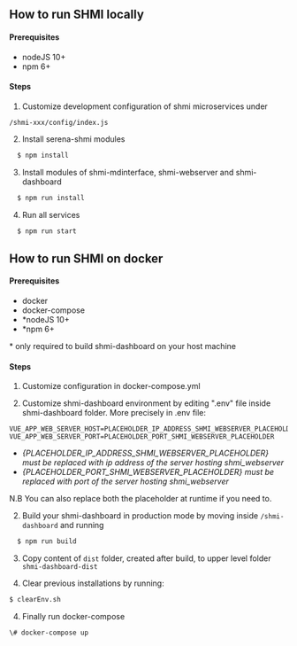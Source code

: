 
## How to run SHMI locally

#### Prerequisites

- nodeJS 10+
- npm 6+

#### Steps
1. Customize development configuration of shmi microservices under

```/shmi-xxx/config/index.js```

2. Install serena-shmi modules

```sh
  $ npm install
```

3. Install modules of shmi-mdinterface, shmi-webserver and shmi-dashboard

```sh
  $ npm run install
```

4. Run all services

```sh
  $ npm run start
```

## How to run SHMI on docker

#### Prerequisites

- docker
- docker-compose
- *nodeJS 10+
- *npm 6+

\* only required to build shmi-dashboard on your host machine

#### Steps

1. Customize configuration in docker-compose.yml

2. Customize shmi-dashboard environment by editing ".env" file inside shmi-dashboard folder. More precisely in .env file:

```
VUE_APP_WEB_SERVER_HOST=PLACEHOLDER_IP_ADDRESS_SHMI_WEBSERVER_PLACEHOLDER
VUE_APP_WEB_SERVER_PORT=PLACEHOLDER_PORT_SHMI_WEBSERVER_PLACEHOLDER
```
- _{PLACEHOLDER_IP_ADDRESS_SHMI_WEBSERVER_PLACEHOLDER} must be replaced with ip address of the server hosting shmi_webserver_
- _{PLACEHOLDER_PORT_SHMI_WEBSERVER_PLACEHOLDER} must be replaced with port of the server hosting shmi_webserver_


N.B You can also replace both the placeholder at runtime if you need to.

2. Build your shmi-dashboard in production mode by moving inside ```/shmi-dashboard``` and running

```sh
  $ npm run build
```
3. Copy content of ```dist``` folder, created after build, to upper level folder ```shmi-dashboard-dist```

3. Clear previous installations by running:

```sh
$ clearEnv.sh
```

4. Finally run docker-compose

```sh
\# docker-compose up
```
